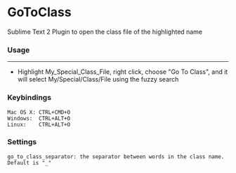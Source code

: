GoToClass
=============

Sublime Text 2 Plugin to open the class file of the highlighted name


### Usage
-----

* Highlight My_Special_Class_File, right click, choose "Go To Class", and it will select My/Special/Class/File using the fuzzy search

### Keybindings

	Mac OS X: CTRL+CMD+O
	Windows:  CTRL+ALT+O
	Linux:    CTRL+ALT+O

### Settings
    go_to_class_separator: the separator between words in the class name. Default is "_"